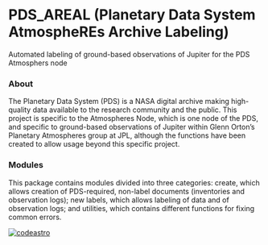 # PDS_AREAL (Planetary Data System AtmospheREs Archive Labeling)
Automated labeling of ground-based observations of Jupiter for the PDS Atmosphers node

### About
The Planetary Data System (PDS) is a NASA digital archive making high-quality data available to the research community and the public. This project is specific to the Atmospheres Node, which is one node of the PDS, and specific to ground-based observations of Jupiter within Glenn Orton’s Planetary Atmospheres group at JPL, although the functions have been created to allow usage beyond this specific project.

### Modules
This package contains modules divided into three categories: create, which allows creation of PDS-required, non-label documents (inventories and observation logs); new labels, which allows labeling of data and of observation logs; and utilities, which contains different functions for fixing common errors.

[![codeastro](https://img.shields.io/badge/Made%20at-Code/Astro-blueviolet.svg)](https://semaphorep.github.io/codeastro/)
